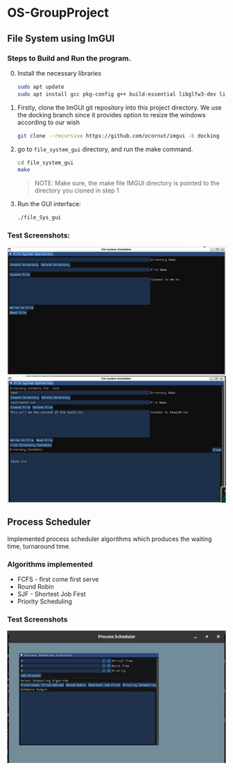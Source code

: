 # OS-GroupProject

## File System using ImGUI

### Steps to Build and Run the program. 


0. Install the necessary libraries

    ```bash
    sudo apt update
    sudo apt install gcc pkg-config g++ build-essential libglfw3-dev libgl1-mesa-dev libx11-dev libxrandr-dev libxi-dev libxxf86vm-dev libxcursor-dev cmake


1. Firstly, clone the ImGUI git repository into this project directory. We use the docking branch since it provides option to resize the windows according to our wish

    ```bash
    git clone --recursive https://github.com/ocornut/imgui -b docking
    ```

2. go to `file_system_gui` directory, and run the make command. 

    ```bash
    cd file_system_gui
    make
    ```

    > NOTE: Make sure, the make file IMGUI directory is pointed to the directory you cloned in step 1

3. Run the GUI interface:

    ```bash
    ./file_Sys_gui
    ```


### Test Screenshots:

![File Sys GUI Screenshot](./images/file_system_gui_image.png)
![File Sys Implementation 2](./images/file_sys_gui_implementation_2.png)


## Process Scheduler

Implemented process scheduler algorithms which produces the waiting time, turnaround time.

### Algorithms implemented

- FCFS - first come first serve
- Round Robin
- SJF - Shortest Job First
- Priority Scheduling

### Test Screenshots

![P1](./images/process_scheduler_p1.png)


